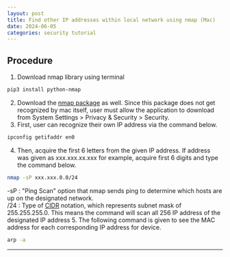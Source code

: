 ```yaml
---
layout: post
title: Find other IP addresses within local network using nmap (Mac)
date: 2024-06-05
categories: security tutorial
---
```


## Procedure
1. Download nmap library using terminal
```bash
pip3 install python-nmap
```
2. Download the <a href="https://nmap.org/download" target="_blank">nmap package</a> as well. Since this package does not get recognized by mac itself, user must allow the application to download from System Settings > Privacy & Security > Security.
3. First, user can recognize their own IP address via the command below.
```bash
ipconfig getifaddr en0  
```
4. Then, acquire the first 6 letters from the given IP address. If address was given as xxx.xxx.xx.xxx for example, acquire first 6 digits and type the command below.
```bash
nmap -sP xxx.xxx.0.0/24  
```  
-sP : "Ping Scan" option that nmap sends ping to determine which hosts are up on the designated network.  
/24 : Type of <a href="https://en.wikipedia.org/wiki/Classless_Inter-Domain_Routing" target="_blank">CIDR</a> notation, which represents subnet mask of 255.255.255.0. This means the command will scan all 256 IP address of the designated IP address
5. The following command is given to see the MAC address for each corresponding IP address for device.
```bash
arp -a
```  

---